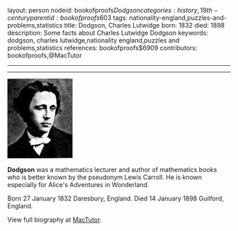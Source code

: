 layout: person
nodeid: bookofproofs$Dodgson
categories: history,19th-century
parentid: bookofproofs$603
tags: nationality-england,puzzles-and-problems,statistics
title: Dodgson, Charles Lutwidge
born: 1832
died: 1898
description: Some facts about Charles Lutwidge Dodgson
keywords: dodgson, charles lutwidge,nationality england,puzzles and problems,statistics
references: bookofproofs$6909
contributors: bookofproofs,@MacTutor

---


---

![Dodgson.jpg](https://github.com/bookofproofs/bookofproofs.github.io/blob/main/_sources/_assets/images/portraits/Dodgson.jpg?raw=true)

**Dodgson** was a mathematics lecturer and author of mathematics books who is better known by the pseudonym Lewis Carroll. He is known especially for Alice's Adventures in Wonderland.

Born 27 January 1832 Daresbury, England. Died 14 January 1898 Guilford, England.


View full biography at [MacTutor](https://mathshistory.st-andrews.ac.uk/Biographies/Dodgson/).